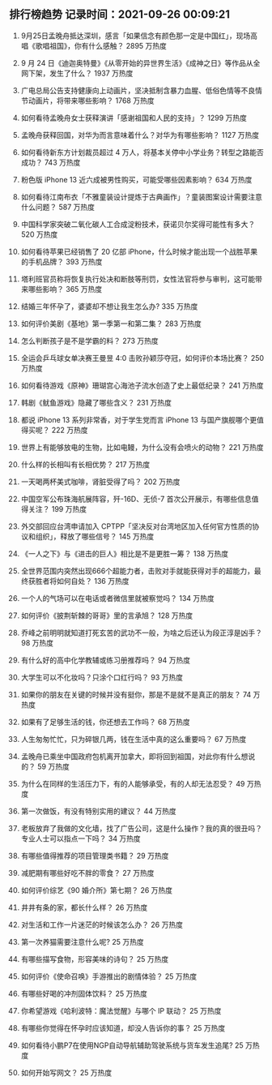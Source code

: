 
## 排行榜趋势 记录时间：2021-09-26 00:09:21
  
  1. 9月25日孟晚舟抵达深圳，感言「如果信念有颜色那一定是中国红」，现场高唱《歌唱祖国》，你有什么感触？ 2895 万热度
    
  2. 9 月 24 日《迪迦奥特曼》《从零开始的异世界生活》《成神之日》等作品从全网下架，发生了什么？ 1937 万热度
    
  3. 广电总局公告支持健康向上动画片，坚决抵制含暴力血腥、低俗色情等不良情节动画片，将带来哪些影响？ 1768 万热度
    
  4. 如何看待孟晚舟女士获释演讲「感谢祖国和人民的支持」？ 1299 万热度
    
  5. 孟晚舟获释回国，对华为而言意味着什么？对华为有哪些影响？ 1127 万热度
    
  6. 如何看待新东方计划裁员超过 4 万人，将基本关停中小学业务？转型之路能否成功？ 743 万热度
    
  7. 粉色版 iPhone 13 近六成被男性购买，可能受哪些因素影响？ 634 万热度
    
  8. 如何看待江南布衣「不雅童装设计提炼于古典画作」？童装图案设计需要注意什么问题？ 587 万热度
    
  9. 中国科学家突破二氧化碳人工合成淀粉技术，获诺贝尔奖得可能性有多大？ 520 万热度
    
  10. 如何看待苹果已经销售了 20 亿部 iPhone，什么时候才能出现一个战胜苹果的手机品牌？ 393 万热度
    
  11. 塔利班官员称将恢复执行处决和断肢等刑罚，女性法官将参与审判，这可能带来哪些影响？ 365 万热度
    
  12. 结婚三年怀孕了，婆婆却不想让我生怎么办? 335 万热度
    
  13. 如何评价美剧《基地》第一季第一和第二集？ 283 万热度
    
  14. 怎么判断孩子是不是学霸的料？ 273 万热度
    
  15. 全运会乒乓球女单决赛王曼昱 4:0 击败孙颖莎夺冠，如何评价本场比赛？ 250 万热度
    
  16. 如何看待游戏《原神》珊瑚宫心海池子流水创造了史上最低纪录？ 241 万热度
    
  17. 韩剧《鱿鱼游戏》隐藏了哪些含义？ 231 万热度
    
  18. 都说 iPhone 13 系列非常香，对于学生党而言 iPhone 13 与国产旗舰哪个更值得买呢？ 222 万热度
    
  19. 世界上有能够放电的生物，比如电鳗，为什么没有会喷火的动物？ 221 万热度
    
  20. 什么样的长相叫有长相优势？ 217 万热度
    
  21. 一天喝两杯美式咖啡，肾脏受得了吗？ 202 万热度
    
  22. 中国空军公布珠海航展阵容，歼-16D、无侦-7 首次公开展示，有哪些信息值得关注？ 199 万热度
    
  23. 外交部回应台湾申请加入 CPTPP「坚决反对台湾地区加入任何官方性质的协议和组织」，释放了哪些信号？ 145 万热度
    
  24. 《一人之下》与《进击的巨人》相比是不是更胜一筹？ 138 万热度
    
  25. 全世界范围内突然出现666个超能力者，击败对手就能获得对手的超能力，最终获胜者将如何自处？ 136 万热度
    
  26. 一个人的气场可以在电话或者微信里就被察觉吗？ 134 万热度
    
  27. 如何评价《披荆斩棘的哥哥》里的言承旭？ 128 万热度
    
  28. 乔峰之前明明就知道打死玄苦的武功不一般，为啥之后还认为段正淳是凶手？ 98 万热度
    
  29. 有什么好的高中化学教辅或练习册推荐吗？ 94 万热度
    
  30. 大学生可以不化妆吗？只涂个口红行吗？ 93 万热度
    
  31. 如果你的朋友在关键的时候并没有挺你，那是不是就不是真正的朋友？ 74 万热度
    
  32. 如果有了足够生活的钱，你还想去工作吗？ 68 万热度
    
  33. 人生匆匆忙忙，只为碎银几两，钱在生活中真的这么重要吗？ 67 万热度
    
  34. 孟晚舟已乘坐中国政府包机离开加拿大，即将回到祖国，对此你有什么想说的？ 59 万热度
    
  35. 为什么在同样的生活压力下，有的人能够承受，有的人却无法忍受？ 49 万热度
    
  36. 第一次做饭，有没有特别实用的建议？ 44 万热度
    
  37. 老板放弃了我做的文化墙，找了广告公司，这是什么操作？我的真的很丑吗？专业人士可以指点一下吗？ 34 万热度
    
  38. 有哪些值得推荐的项目管理类书籍？ 29 万热度
    
  39. 减肥期有哪些好吃不胖的零食？ 27 万热度
    
  40. 如何评价综艺《90 婚介所》第七期？ 26 万热度
    
  41. 井井有条的家，都长什么样？ 26 万热度
    
  42. 对生活和工作一片迷茫的时候该怎么办？ 26 万热度
    
  43. 第一次养猫需要注意什么呢? 25 万热度
    
  44. 有哪些描写食物，形容美味的诗句？ 25 万热度
    
  45. 如何评价《使命召唤》手游推出的剧情体验？ 25 万热度
    
  46. 有哪些好喝的冲剂固体饮料？ 25 万热度
    
  47. 你希望游戏《哈利波特：魔法觉醒》与哪个 IP 联动？ 25 万热度
    
  48. 有哪些你觉得在怀孕时应该知道，却没人告诉你的事？ 25 万热度
    
  49. 如何看待小鹏P7在使用NGP自动导航辅助驾驶系统与货车发生追尾? 25 万热度
    
  50. 如何开始写网文？ 25 万热度
    